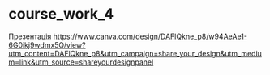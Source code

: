 # course_work_4
<l3>Презентація<l3>
  https://www.canva.com/design/DAFlQkne_p8/w94AeAe1-6G0ikj9wdmx5Q/view?utm_content=DAFlQkne_p8&utm_campaign=share_your_design&utm_medium=link&utm_source=shareyourdesignpanel
